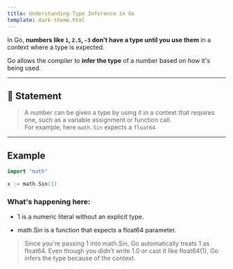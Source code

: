 ```yaml
---
title: Understanding Type Inference in Go
template: dark-theme.html
---
```


In Go, **numbers like `1`, `2.5`, `-3` don't have a type until you use them** in a context where a type is expected.

Go allows the compiler to **infer the type** of a number based on how it's being used.

---

## 📌 Statement

> A number can be given a type by using it in a context that requires one, such as a variable assignment or function call.  
> For example, here `math.Sin` expects a `float64`.

---

##  Example

```go
import "math"

x := math.Sin(1)
```

### What's happening here:
- 1 is a numeric literal without an explicit type.

- math.Sin is a function that expects a float64 parameter.

> Since you're passing 1 into math.Sin, Go automatically treats 1 as float64. Even though you didn’t write 1.0 or cast it like float64(1), Go infers the type because of the context.

